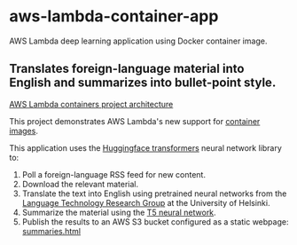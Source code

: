 # aws-lambda-container-app
AWS Lambda deep learning application using Docker container image.

## Translates foreign-language material into English and summarizes into bullet-point style.

[AWS Lambda containers project architecture](MJH-AWS-Lambda-containers.png)

This project demonstrates AWS Lambda's new support for [container images](https://aws.amazon.com/blogs/aws/new-for-aws-lambda-container-image-support/).

This application uses the [Huggingface transformers](https://huggingface.co/transformers/) neural network library to:

1. Poll a foreign-language RSS feed for new content.
2. Download the relevant material.
3. Translate the text into English using pretrained neural networks from the [Language Technology Research Group](https://blogs.helsinki.fi/language-technology/) at the University of Helsinki.
4. Summarize the material using the [T5 neural network](https://arxiv.org/abs/1910.10683).
5. Publish the results to an AWS S3 bucket configured as a static webpage: [summaries.html](http://web-translation-summarization.s3-website-us-west-1.amazonaws.com/)
